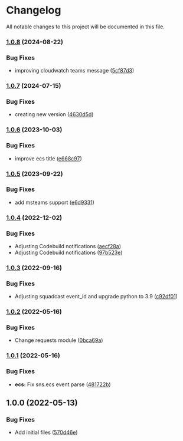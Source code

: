 # Changelog

All notable changes to this project will be documented in this file.

### [1.0.8](https://github.com/ganexcloud/terraform-aws-lambda-notifications/compare/v1.0.7...v1.0.8) (2024-08-22)


### Bug Fixes

* improving cloudwatch teams message ([5cf87d3](https://github.com/ganexcloud/terraform-aws-lambda-notifications/commit/5cf87d30c1ed3e36c11ee690b87409253a7b4245))

### [1.0.7](https://github.com/ganexcloud/terraform-aws-lambda-notifications/compare/v1.0.6...v1.0.7) (2024-07-15)


### Bug Fixes

* creating new version ([4630d5d](https://github.com/ganexcloud/terraform-aws-lambda-notifications/commit/4630d5d169699bafb1475c7047f44d120aa4d9ee))

### [1.0.6](https://github.com/ganexcloud/terraform-aws-lambda-notifications/compare/v1.0.5...v1.0.6) (2023-10-03)


### Bug Fixes

* improve ecs title ([e668c97](https://github.com/ganexcloud/terraform-aws-lambda-notifications/commit/e668c9736ca2f2294c8fb03f77c945966c1c58f4))

### [1.0.5](https://github.com/ganexcloud/terraform-aws-lambda-notifications/compare/v1.0.4...v1.0.5) (2023-09-22)


### Bug Fixes

* add msteams support ([e6d9331](https://github.com/ganexcloud/terraform-aws-lambda-notifications/commit/e6d93316c6a7361c6439438b4939eca31c8e0b07))

### [1.0.4](https://github.com/ganexcloud/terraform-aws-lambda-notifications/compare/v1.0.3...v1.0.4) (2022-12-02)


### Bug Fixes

* Adjusting Codebuild notifications ([aecf28a](https://github.com/ganexcloud/terraform-aws-lambda-notifications/commit/aecf28aea058c2db62240a645c87dc982ccd2385))
* Adjusting Codebuild notifications ([97b523e](https://github.com/ganexcloud/terraform-aws-lambda-notifications/commit/97b523e827ceda372e6bb2137a633a131ff18924))

### [1.0.3](https://github.com/ganexcloud/terraform-aws-lambda-notifications/compare/v1.0.2...v1.0.3) (2022-09-16)


### Bug Fixes

* Adjusting squadcast event_id and upgrade python to 3.9 ([c92df01](https://github.com/ganexcloud/terraform-aws-lambda-notifications/commit/c92df01b12e067b7291beee4935c9ec8943251e0))

### [1.0.2](https://github.com/ganexcloud/terraform-aws-lambda-notifications/compare/v1.0.1...v1.0.2) (2022-05-16)


### Bug Fixes

* Change requests module ([0bca69a](https://github.com/ganexcloud/terraform-aws-lambda-notifications/commit/0bca69a9dd0533ff1636f6c14811f942cb882579))

### [1.0.1](https://github.com/ganexcloud/terraform-aws-lambda-notifications/compare/v1.0.0...v1.0.1) (2022-05-16)


### Bug Fixes

* **ecs:** Fix sns.ecs event parse ([481722b](https://github.com/ganexcloud/terraform-aws-lambda-notifications/commit/481722b4e29372fc24832097c61b727e32c40919))

## 1.0.0 (2022-05-13)


### Bug Fixes

* Add initial files ([570d46e](https://github.com/ganexcloud/terraform-aws-lambda-notifications/commit/570d46e12806ca491715e09864c86f8fae4970db))
